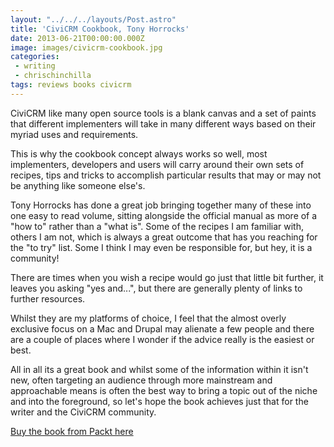 ```yaml
---
layout: "../../../layouts/Post.astro"
title: 'CiviCRM Cookbook, Tony Horrocks'
date: 2013-06-21T00:00:00.000Z
image: images/civicrm-cookbook.jpg
categories:
 - writing
 - chrischinchilla
tags: reviews books civicrm
---
```


CiviCRM like many open source tools is a blank canvas and a set of paints that different implementers will take in many different ways based on their myriad uses and requirements.

This is why the cookbook concept always works so well, most implementers, developers and users will carry around their own sets of recipes, tips and tricks to accomplish particular results that may or may not be anything like someone else's.

Tony Horrocks has done a great job bringing together many of these into one easy to read volume, sitting alongside the official manual as more of a "how to" rather than a "what is". Some of the recipes I am familiar with, others I am not, which is always a great outcome that has you reaching for the "to try" list. Some I think I may even be responsible for, but hey, it is a community!

There are times when you wish a recipe would go just that little bit further, it leaves you asking "yes and...", but there are generally plenty of links to further resources.

Whilst they are my platforms of choice, I feel that the almost overly exclusive focus on a Mac and Drupal may alienate a few people and there are a couple of places where I wonder if the advice really is the easiest or best.

All in all its a great book and whilst some of the information within it isn't new, often targeting an audience through more mainstream and approachable means is often the best way to bring a topic out of the niche and into the foreground, so let's hope the book achieves just that for the writer and the CiviCRM community.

<a href="https://www.packtpub.com/civicrm-cookbook/book" target="_blank">Buy the book from Packt here</a>
